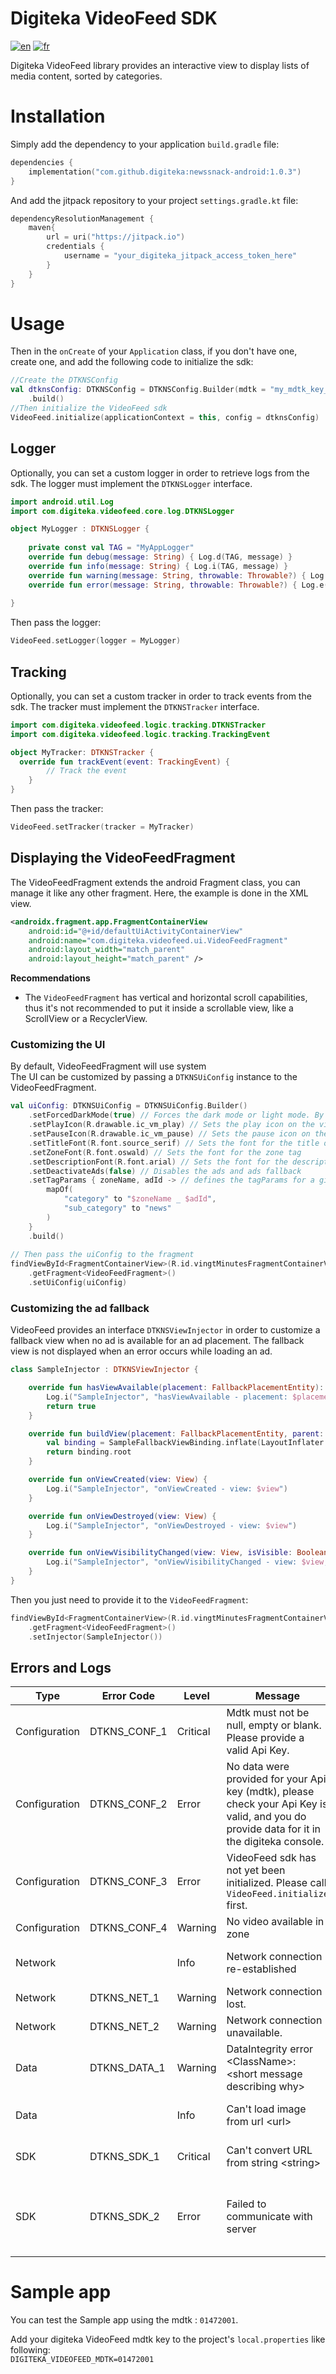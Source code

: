 # Digiteka VideoFeed SDK

[![en](https://img.shields.io/badge/lang-en-red.svg)](ReadMe.md)
[![fr](https://img.shields.io/badge/lang-fr-blue.svg)](ReadMe.fr.md)

Digiteka VideoFeed library provides an interactive view to display lists of media content, sorted by categories.

# Installation

Simply add the dependency to your application `build.gradle` file:

``` kotlin    
dependencies {    
    implementation("com.github.digiteka:newssnack-android:1.0.3")
}   
```   

And add the jitpack repository to your project `settings.gradle.kt` file:

``` kotlin
dependencyResolutionManagement {
    maven{
        url = uri("https://jitpack.io")
        credentials {
            username = "your_digiteka_jitpack_access_token_here"
        }
    }
}
```

# Usage

Then in the `onCreate` of your `Application` class, if you don't have one, create one, and add the following code to initialize the sdk:

``` kotlin  
//Create the DTKNSConfig 
val dtknsConfig: DTKNSConfig = DTKNSConfig.Builder(mdtk = "my_mdtk_key_here")    
    .build() 
//Then initialize the VideoFeed sdk 
VideoFeed.initialize(applicationContext = this, config = dtknsConfig)   
```

## Logger

Optionally, you can set a custom logger in order to retrieve logs from the sdk. The logger must implement the `DTKNSLogger` interface.

``` kotlin  
import android.util.Log 
import com.digiteka.videofeed.core.log.DTKNSLogger    

object MyLogger : DTKNSLogger {    
    
    private const val TAG = "MyAppLogger" 
    override fun debug(message: String) { Log.d(TAG, message) }      
    override fun info(message: String) { Log.i(TAG, message) }    
    override fun warning(message: String, throwable: Throwable?) { Log.w(TAG, message, throwable) }    
    override fun error(message: String, throwable: Throwable?) { Log.e(TAG, message, throwable) }
 
}   
```   

Then pass the logger:

``` kotlin  
VideoFeed.setLogger(logger = MyLogger)   
```   

## Tracking

Optionally, you can set a custom tracker in order to track events from the sdk. The tracker must implement the `DTKNSTracker` interface.

``` kotlin
import com.digiteka.videofeed.logic.tracking.DTKNSTracker
import com.digiteka.videofeed.logic.tracking.TrackingEvent

object MyTracker: DTKNSTracker {
  override fun trackEvent(event: TrackingEvent) {
        // Track the event
    }
}
```   

Then pass the tracker:

``` kotlin
VideoFeed.setTracker(tracker = MyTracker)
```

## Displaying the VideoFeedFragment

The VideoFeedFragment extends the android Fragment class, you can manage it like any other fragment.
Here, the example is done in the XML view.

``` xml
<androidx.fragment.app.FragmentContainerView
    android:id="@+id/defaultUiActivityContainerView"
    android:name="com.digiteka.videofeed.ui.VideoFeedFragment"
    android:layout_width="match_parent"
    android:layout_height="match_parent" />    
```

**Recommendations**

- The `VideoFeedFragment` has vertical and horizontal scroll capabilities, thus it's not recommended to put it inside a scrollable view, like a ScrollView or a RecyclerView.

### Customizing the UI

By default, VideoFeedFragment will use system  
The UI can be customized by passing a `DTKNSUiConfig` instance to the VideoFeedFragment.

``` kotlin    
val uiConfig: DTKNSUiConfig = DTKNSUiConfig.Builder()    
    .setForcedDarkMode(true) // Forces the dark mode or light mode. By default the sdk will use the current system uiMode. 
    .setPlayIcon(R.drawable.ic_vm_play) // Sets the play icon on the video player 
    .setPauseIcon(R.drawable.ic_vm_pause) // Sets the pause icon on the video player 
    .setTitleFont(R.font.source_serif) // Sets the font for the title of the info panel 
    .setZoneFont(R.font.oswald) // Sets the font for the zone tag
    .setDescriptionFont(R.font.arial) // Sets the font for the description in the info panel and the Categories tag's    
	.setDeactivateAds(false) // Disables the ads and ads fallback
	.setTagParams { zoneName, adId -> // defines the tagParams for a given zoneName and adId
        mapOf(
            "category" to "$zoneName _ $adId",
            "sub_category" to "news"
        )
    }
    .build()    
 
// Then pass the uiConfig to the fragment 
findViewById<FragmentContainerView>(R.id.vingtMinutesFragmentContainerView)    
    .getFragment<VideoFeedFragment>()
    .setUiConfig(uiConfig)   
```   

### Customizing the ad fallback

VideoFeed provides an interface `DTKNSViewInjector` in order to customize a fallback view when no ad is available for an ad placement.
The fallback view is not displayed when an error occurs while loading an ad.

``` kotlin
class SampleInjector : DTKNSViewInjector {

	override fun hasViewAvailable(placement: FallbackPlacementEntity): Boolean {
		Log.i("SampleInjector", "hasViewAvailable - placement: $placement")
		return true
	}

	override fun buildView(placement: FallbackPlacementEntity, parent: ViewGroup): View? {
		val binding = SampleFallbackViewBinding.inflate(LayoutInflater.from(parent.context))
		return binding.root
	}

	override fun onViewCreated(view: View) {
		Log.i("SampleInjector", "onViewCreated - view: $view")
	}

	override fun onViewDestroyed(view: View) {
		Log.i("SampleInjector", "onViewDestroyed - view: $view")
	}

	override fun onViewVisibilityChanged(view: View, isVisible: Boolean) {
		Log.i("SampleInjector", "onViewVisibilityChanged - view: $view, isVisible: $isVisible")
	}
}

```

Then you just need to provide it to the `VideoFeedFragment`:

``` kotlin
findViewById<FragmentContainerView>(R.id.vingtMinutesFragmentContainerView)
	.getFragment<VideoFeedFragment>()
	.setInjector(SampleInjector())

```

## Errors and Logs

| Type          | Error Code   | Level    | Message                                                                                                                                    | Cause                                                                                                                       |
|---------------|--------------|----------|--------------------------------------------------------------------------------------------------------------------------------------------|-----------------------------------------------------------------------------------------------------------------------------|
| Configuration | DTKNS_CONF_1 | Critical | Mdtk must not be null, empty or blank. Please provide a valid Api Key.                                                                     | mdtk is null or empty                                                                                                       |  
| Configuration | DTKNS_CONF_2 | Error    | No data were provided for your Api key (mdtk), please check your Api Key is valid, and you do provide data for it in the digiteka console. | The mdtk is not valid, or no video has been configured in the digiteka console                                              |  
| Configuration | DTKNS_CONF_3 | Error    | VideoFeed sdk has not yet been initialized. Please call `VideoFeed.initialize` first.                                                      | `VideoFeed.initialize` has not been called yet                                                                              |  
| Configuration | DTKNS_CONF_4 | Warning  | No video available in zone                                                                                                                 | No video is available for this zone                                                                                         |  
| Network       |              | Info     | Network connection re-established                                                                                                          | Network connection was lost and has been re-established                                                                     |  
| Network       | DTKNS_NET_1  | Warning  | Network connection lost.                                                                                                                   | Lost network connection                                                                                                     |  
| Network       | DTKNS_NET_2  | Warning  | Network connection unavailable.                                                                                                            | Failed to connect to network                                                                                                |  
| Data          | DTKNS_DATA_1 | Warning  | DataIntegrity error \<ClassName>: \<short message describing why>                                                                          | Required data was not provided by the server.                                                                               |  
| Data          |              | Info     | Can't load image from url \<url>                                                                                                           | The placeholder image url wasn't valid or failed to load                                                                    |
| SDK           | DTKNS_SDK_1  | Critical | Can't convert URL from string \<string>                                                                                                    | Built server url was not valid. Please contact support.                                                                     |
| SDK           | DTKNS_SDK_2  | Error    | Failed to communicate with server                                                                                                          | Server response was invalid, or connection failed (timeout). Contact support if it occurs too frequently or systematically. |

# Sample app

You can test the Sample app using the mdtk : `01472001`.

Add your digiteka VideoFeed mdtk key to the project's `local.properties` like following:    
```DIGITEKA_VIDEOFEED_MDTK=01472001```